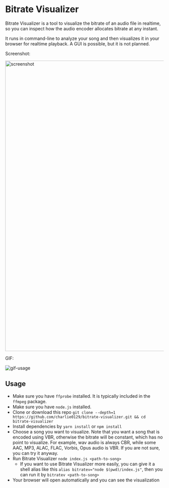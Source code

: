 # Bitrate Visualizer

Bitrate Visualizer is a tool to visualize the bitrate of an audio file in realtime, so you can inspect how the audio encoder allocates bitrate at any instant.

It runs in command-line to analyze your song and then visualizes it in your browser for realtime playback. A GUI is possible, but it is not planned.

Screenshot:

<img width="921" alt="screenshot" src="https://user-images.githubusercontent.com/55270174/217046986-79c1d68b-0096-4698-bb65-921323158c0f.png">

GIF:

![gif-usage](https://user-images.githubusercontent.com/55270174/217090489-f93ce152-654f-4616-bc1e-00c78a8c3d93.gif)


## Usage

- Make sure you have `ffprobe` installed. It is typically included in the `ffmpeg` package.
- Make sure you have `node.js` installed.
- Clone or download this repo `git clone --depth=1 https://github.com/charlie0129/bitrate-visualizer.git && cd bitrate-visualizer`
- Install dependencies by `yarn install` or `npm install`
- Choose a song you want to visualize. Note that you want a song that is encoded using VBR, otherwise the bitrate will be constant, which has no point to visualize. For example, wav audio is always CBR, while some AAC, MP3, ALAC, FLAC, Vorbis, Opus audio is VBR. If you are not sure, you can try it anyway.
- Run Bitrate Visualizer `node index.js <path-to-song>`
  - If you want to use Bitrate Visualizer more easily, you can give it a shell alias like this `alias bitratev="node $(pwd)/index.js"`, then you can run it by `bitratev <path-to-song>`
- Your browser will open automatically and you can see the visualization
